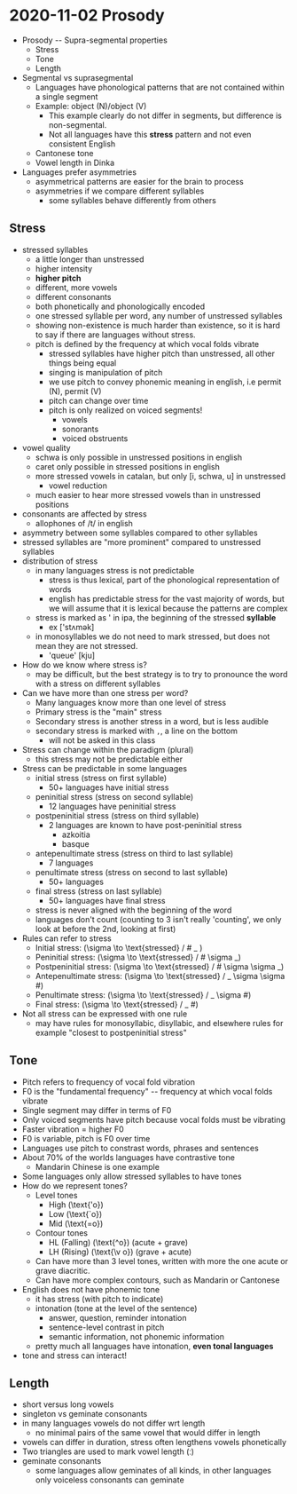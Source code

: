 # 2020-11-02 Prosody

* Prosody -- Supra-segmental properties
  * Stress
  * Tone
  * Length
* Segmental vs suprasegmental
  * Languages have phonological patterns that are not contained within a single segment
  * Example: object (N)/object (V)
    * This example clearly do not differ in segments, but difference is non-segmental.
    * Not all languages have this **stress** pattern and not even consistent English
  * Cantonese tone
  * Vowel length in Dinka
* Languages prefer asymmetries
  * asymmetrical patterns are easier for the brain to process
  * asymmetries if we compare different syllables
    * some syllables behave differently from others

## Stress  
* stressed syllables
  * a little longer than unstressed
  * higher intensity
  * **higher pitch**
  * different, more vowels
  * different consonants
  * both phonetically and phonologically encoded
  * one stressed syllable per word, any number of unstressed syllables
  * showing non-existence is much harder than existence, so it is hard to say if there are languages without stress.
  * pitch is defined by the frequency at which vocal folds vibrate
    * stressed syllables have higher pitch than unstressed, all other things being equal
    * singing is manipulation of pitch
    * we use pitch to convey phonemic meaning in english, i.e permit (N), permit (V)
    * pitch can change over time
    * pitch is only realized on voiced segments!
      * vowels
      * sonorants
      * voiced obstruents
* vowel quality
  * schwa is only possible in unstressed positions in english
  * caret only possible in stressed positions in english
  * more stressed vowels in catalan, but only [i, schwa, u] in unstressed
    * vowel reduction
  * much easier to hear more stressed vowels than in unstressed positions
* consonants are affected by stress
  * allophones of /t/ in english
* asymmetry between some syllables compared to other syllables
* stressed syllables are "more prominent" compared to unstressed syllables
* distribution of stress
  * in many languages stress is not predictable
    * stress is thus lexical, part of the phonological representation of words
    * english has predictable stress for the vast majority of words, but we will assume that it is lexical because the patterns are complex
  * stress is marked as ' in ipa, the beginning of the stressed **syllable**
    * ex ['stʌmək]
  * in monosyllables we do not need to mark stressed, but does not mean they are not stressed.
    * 'queue' [kju]
* How do we know where stress is?
  * may be difficult, but the best strategy is to try to pronounce the word with a stress on different syllables
* Can we have more than one stress per word?
  * Many languages know more than one level of stress
  * Primary stress is the "main" stress
  * Secondary stress is another stress in a word, but is less audible
  * secondary stress is marked with `,`, a line on the bottom
    * will not be asked in this class
* Stress can change within the paradigm (plural)
  * this stress may not be predictable either
* Stress can be predictable in some languages
  * initial stress (stress on first syllable)
    * 50+ languages have initial stress
  * peninitial stress (stress on second syllable)
    * 12 languages have peninitial stress
  * postpeninitial stress (stress on third syllable)
    * 2 languages are known to have post-peninitial stress
      * azkoitia
      * basque
  * antepenultimate stress (stress on third to last syllable)
    * 7 languages 
  * penultimate stress (stress on second to last syllable)
    * 50+ languages
  * final stress (stress on last syllable)
    * 50+ languages have final stress
  * stress is never aligned with the beginning of the word
  * languages don't count (counting to 3 isn't really 'counting', we only look at before the 2nd, looking at first)
* Rules can refer to stress
  * Initial stress: \(\sigma \to \text{stressed} / \# \_ \)
  * Peninitial stress: \(\sigma \to \text{stressed} / \# \sigma \_\)
  * Postpeninitial stress: \(\sigma \to \text{stressed} / \# \sigma \sigma \_\)
  * Antepenultimate stress: \(\sigma \to \text{stressed} / \_ \sigma \sigma \#\)
  * Penultimate stress: \(\sigma \to \text{stressed} / \_ \sigma \#\)
  * Final stress: \(\sigma \to \text{stressed} / \_ \#\)
* Not all stress can be expressed with one rule
  * may have rules for monosyllabic, disyllabic, and elsewhere rules for example "closest to postpeninitial stress"

## Tone
* Pitch refers to frequency of vocal fold vibration
* F0 is the "fundamental frequency" -- frequency at which vocal folds vibrate
* Single segment may differ in terms of F0
* Only voiced segments have pitch because vocal folds must be vibrating
* Faster vibration = higher F0
* F0 is variable, pitch is F0 over time
* Languages use pitch to constrast words, phrases and sentences
* About 70% of the worlds languages have contrastive tone
  * Mandarin Chinese is one example
* Some languages only allow stressed syllables to have tones
* How do we represent tones?
  * Level tones
    * High \(\text{\'o}\)
    * Low \(\text{\`o}\)
    * Mid \(\text{\=o}\)
  * Contour tones
    * HL (Falling) \(\text{\^o}\) (acute + grave)
    * LH (Rising) \(\text{\v o}\) (grave + acute)
  * Can have more than 3 level tones, written with more the one acute or grave diacritic.
  * Can have more complex contours, such as Mandarin or Cantonese
* English does not have phonemic tone
  * it has stress (with pitch to indicate)
  * intonation (tone at the level of the sentence)
    * answer, question, reminder intonation
    * sentence-level contrast in pitch
    * semantic information, not phonemic information
  * pretty much all languages have intonation, **even tonal languages**
* tone and stress can interact!

## Length
* short versus long vowels
* singleton vs geminate consonants
* in many languages vowels do not differ wrt length
  * no minimal pairs of the same vowel that would differ in length
* vowels can differ in duration, stress often lengthens vowels phonetically
* Two triangles are used to mark vowel length (ː) 
* geminate consonants
  * some languages allow geminates of all kinds, in other languages only voiceless consonants can geminate